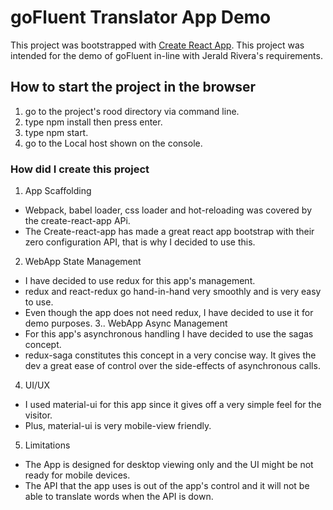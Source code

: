 # goFluent Translator App Demo

This project was bootstrapped with [Create React App](https://github.com/facebook/create-react-app).
This project was intended for the demo of goFluent in-line with Jerald Rivera's requirements.

## How to start the project in the browser
1. go to the project's rood directory via command line.
2. type npm install then press enter.
3. type npm start.
4. go to the Local host shown on the console.

### How did I create this project
1. App Scaffolding
  - Webpack, babel loader, css loader and hot-reloading was covered by the create-react-app APi. 
  - The Create-react-app has made a great react app bootstrap with their zero configuration API, that 
    is why I decided to use this.
2. WebApp State Management
  - I have decided to use redux for this app's management.
  - redux and react-redux go hand-in-hand very smoothly and is very easy to use. 
  - Even though the app does not need redux, I have decided to use it for demo purposes.
3.. WebApp Async Management
  - For this app's asynchronous handling I have decided to use the sagas concept.
  - redux-saga constitutes this concept in a very concise way. It gives the dev a great ease of control
    over the side-effects of asynchronous calls.
4. UI/UX 
  - I used material-ui for this app since it gives off a very simple feel for the visitor.
  - Plus, material-ui is very mobile-view friendly.
5. Limitations
  - The App is designed for desktop viewing only and the UI might be not ready for mobile devices.
  - The API that the app uses is out of the app's control and it will not be able to translate 
    words when the API is down.
    